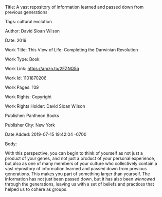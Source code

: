 Title:  A vast repository of information learned and passed down from previous generations

Tags:   cultural evolution

Author: David Sloan Wilson

Date:   2019

Work Title: This View of Life: Completing the Darwinian Revolution

Work Type: Book

Work Link: https://amzn.to/2EZNQ5q

Work Id: 1101870206

Work Pages: 109

Work Rights: Copyright

Work Rights Holder: David Sloan Wilson

Publisher: Pantheon Books

Publisher City: New York

Date Added: 2019-07-15 19:42:04 -0700

Body: 

With this perspective, you can begin to think of yourself as not just a product of your genes, and not just a product of your personal experience, but also as one of many members of your culture who collectively contain a vast repository of information learned and passed down from previous generations. This makes you part of something larger than yourself. The information has not just been passed down, but it has also been *winnowed* through the generations, leaving us with a set of beliefs and practices that helped us to cohere as groups. 

